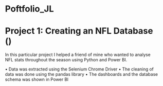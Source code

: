 # Poftfolio_JL

# Project 1: Creating an NFL Database ()
In this particular project I helped a friend of mine who wanted to analyse NFL stats throughout the season
using Python and Power BI.

• Data was extracted using the Selenium Chrome Driver 
• The cleaning of data was done using the pandas library
• The dashboards and the database schema was shown in Power BI
